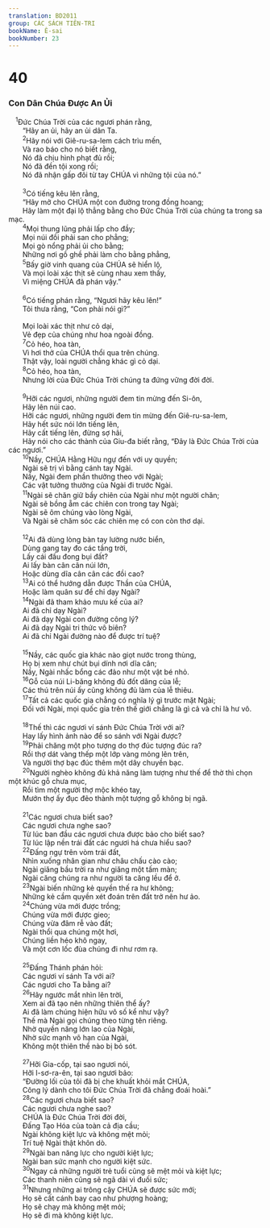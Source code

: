 ```yaml
---
translation: BD2011
group: CÁC SÁCH TIÊN-TRI
bookName: Ê-sai 
bookNumber: 23
---
```


<div class="title"><h1>40</h1><h3>Con Dân Chúa Ðược An Ủi</h3></div>
<span class="verse es_40_1"> <sup>1</sup>Ðức Chúa Trời của các ngươi phán rằng,<br/>  “Hãy an ủi, hãy an ủi dân Ta.<br/></span>
<span class="verse es_40_2">  <sup>2</sup>Hãy nói với Giê-ru-sa-lem cách trìu mến,<br/>  Và rao báo cho nó biết rằng, <br/>  Nó đã chịu hình phạt đủ rồi;<br/>  Nó đã đền tội xong rồi;<br/>  Nó đã nhận gấp đôi từ tay CHÚA vì những tội của nó.”<br/><br/></span>
<span class="verse es_40_3">  <sup>3</sup>Có tiếng kêu lên rằng,<br/>  “Hãy mở cho CHÚA một con đường trong đồng hoang;<br/>  Hãy làm một đại lộ thẳng bằng cho Ðức Chúa Trời của chúng ta trong sa mạc.<br/></span>
<span class="verse es_40_4">  <sup>4</sup>Mọi thung lũng phải lấp cho đầy;<br/>  Mọi núi đồi phải san cho phẳng;<br/>  Mọi gò nổng phải ủi cho bằng;<br/>  Những nơi gồ ghề phải làm cho bằng phẳng,<br/></span>
<span class="verse es_40_5">  <sup>5</sup>Bấy giờ vinh quang của CHÚA sẽ hiển lộ,<br/>  Và mọi loài xác thịt sẽ cùng nhau xem thấy,<br/>  Vì miệng CHÚA đã phán vậy.”<br/><br/></span>
<span class="verse es_40_6">  <sup>6</sup>Có tiếng phán rằng, “Ngươi hãy kêu lên!” <br/>  Tôi thưa rằng, “Con phải nói gì?” <br/><br/>  Mọi loài xác thịt như cỏ dại,<br/>  Vẻ đẹp của chúng như hoa ngoài đồng.<br/></span>
<span class="verse es_40_7">  <sup>7</sup>Cỏ héo, hoa tàn,<br/>  Vì hơi thở của CHÚA thổi qua trên chúng.<br/>  Thật vậy, loài người chẳng khác gì cỏ dại.<br/></span>
<span class="verse es_40_8">  <sup>8</sup>Cỏ héo, hoa tàn,<br/>  Nhưng lời của Ðức Chúa Trời chúng ta đứng vững đời đời.<br/><br/></span>
<span class="verse es_40_9">  <sup>9</sup>Hỡi các ngươi, những người đem tin mừng đến Si-ôn,<br/>  Hãy lên núi cao.<br/>  Hỡi các ngươi, những người đem tin mừng đến Giê-ru-sa-lem,<br/>  Hãy hết sức nói lớn tiếng lên,<br/>  Hãy cất tiếng lên, đừng sợ hãi,<br/>  Hãy nói cho các thành của Giu-đa biết rằng, “Ðây là Ðức Chúa Trời của các ngươi.”<br/></span>
<span class="verse es_40_10">  <sup>10</sup>Nầy, CHÚA Hằng Hữu ngự đến với uy quyền;<br/>  Ngài sẽ trị vì bằng cánh tay Ngài.<br/>  Nầy, Ngài đem phần thưởng theo với Ngài;<br/>  Các vật tưởng thưởng của Ngài đi trước Ngài.<br/></span>
<span class="verse es_40_11">  <sup>11</sup>Ngài sẽ chăn giữ bầy chiên của Ngài như một người chăn;<br/>  Ngài sẽ bồng ẵm các chiên con trong tay Ngài;<br/>  Ngài sẽ ôm chúng vào lòng Ngài,<br/>  Và Ngài sẽ chăm sóc các chiên mẹ có con còn thơ dại.<br/><br/></span>
<span class="verse es_40_12">  <sup>12</sup>Ai đã dùng lòng bàn tay lường nước biển,<br/>  Dùng gang tay đo các tầng trời,<br/>  Lấy cái đấu đong bụi đất?<br/>  Ai lấy bàn cân cân núi lớn,<br/>  Hoặc dùng dĩa cân cân các đồi cao?<br/></span>
<span class="verse es_40_13">  <sup>13</sup>Ai có thể hướng dẫn được Thần của CHÚA,<br/>  Hoặc làm quân sư để chỉ dạy Ngài?<br/></span>
<span class="verse es_40_14">  <sup>14</sup>Ngài đã tham khảo mưu kế của ai?<br/>  Ai đã chỉ dạy Ngài?<br/>  Ai đã dạy Ngài con đường công lý?<br/>  Ai đã dạy Ngài tri thức vô biên?<br/>  Ai đã chỉ Ngài đường nào để được trí tuệ?<br/><br/></span>
<span class="verse es_40_15">  <sup>15</sup>Nầy, các quốc gia khác nào giọt nước trong thùng,<br/>  Họ bị xem như chút bụi dính nơi dĩa cân;<br/>  Nầy, Ngài nhấc bổng các đảo như một vật bé nhỏ.<br/></span>
<span class="verse es_40_16">  <sup>16</sup>Gỗ của núi Li-băng không đủ đốt dâng của lễ;<br/>  Các thú trên núi ấy cũng không đủ làm của lễ thiêu.<br/></span>
<span class="verse es_40_17">  <sup>17</sup>Tất cả các quốc gia chẳng có nghĩa lý gì trước mặt Ngài;<br/>  Ðối với Ngài, mọi quốc gia trên thế giới chẳng là gì cả và chỉ là hư vô.<br/><br/></span>
<span class="verse es_40_18">  <sup>18</sup>Thế thì các ngươi ví sánh Ðức Chúa Trời với ai?<br/>  Hay lấy hình ảnh nào để so sánh với Ngài được?<br/></span>
<span class="verse es_40_19">  <sup>19</sup>Phải chăng một pho tượng do thợ đúc tượng đúc ra?<br/>  Rồi thợ dát vàng thếp một lớp vàng mỏng lên trên,<br/>  Và người thợ bạc đúc thêm một dây chuyền bạc.<br/></span>
<span class="verse es_40_20">  <sup>20</sup>Người nghèo không đủ khả năng làm tượng như thế để thờ thì chọn một khúc gỗ chưa mục,<br/>  Rồi tìm một người thợ mộc khéo tay, <br/>  Mướn thợ ấy đục đẽo thành một tượng gỗ không bị ngã.<br/><br/></span>
<span class="verse es_40_21">  <sup>21</sup>Các ngươi chưa biết sao?<br/>  Các ngươi chưa nghe sao?<br/>  Từ lúc ban đầu các ngươi chưa được bảo cho biết sao?<br/>  Từ lúc lập nền trái đất các ngươi há chưa hiểu sao?<br/></span>
<span class="verse es_40_22">  <sup>22</sup>Ðấng ngự trên vòm trái đất,<br/>  Nhìn xuống nhân gian như châu chấu cào cào;<br/>  Ngài giăng bầu trời ra như giăng một tấm màn;<br/>  Ngài căng chúng ra như người ta căng lều để ở.<br/></span>
<span class="verse es_40_23">  <sup>23</sup>Ngài biến những kẻ quyền thế ra hư không;<br/>  Những kẻ cầm quyền xét đoán trên đất trở nên hư ảo.<br/></span>
<span class="verse es_40_24">  <sup>24</sup>Chúng vừa mới được trồng;<br/>  Chúng vừa mới được gieo;<br/>  Chúng vừa đâm rễ vào đất;<br/>  Ngài thổi qua chúng một hơi,<br/>  Chúng liền héo khô ngay,<br/>  Và một cơn lốc đùa chúng đi như rơm rạ.<br/><br/></span>
<span class="verse es_40_25">  <sup>25</sup>Ðấng Thánh phán hỏi: <br/>  Các ngươi ví sánh Ta với ai?<br/>  Các ngươi cho Ta bằng ai?<br/></span>
<span class="verse es_40_26">  <sup>26</sup>Hãy ngước mắt nhìn lên trời,<br/>  Xem ai đã tạo nên những thiên thể ấy?<br/>  Ai đã làm chúng hiện hữu vô số kể như vậy?<br/>  Thế mà Ngài gọi chúng theo từng tên riêng.<br/>  Nhờ quyền năng lớn lao của Ngài,<br/>  Nhờ sức mạnh vô hạn của Ngài,<br/>  Không một thiên thể nào bị bỏ sót.<br/><br/></span>
<span class="verse es_40_27">  <sup>27</sup>Hỡi Gia-cốp, tại sao ngươi nói,<br/>  Hỡi I-sơ-ra-ên, tại sao ngươi bảo: <br/>  “Ðường lối của tôi đã bị che khuất khỏi mắt CHÚA,<br/>  Công lý dành cho tôi Ðức Chúa Trời đã chẳng đoái hoài.”<br/></span>
<span class="verse es_40_28">  <sup>28</sup>Các ngươi chưa biết sao?<br/>  Các ngươi chưa nghe sao?<br/>  CHÚA là Ðức Chúa Trời đời đời,<br/>  Ðấng Tạo Hóa của toàn cả địa cầu;<br/>  Ngài không kiệt lực và không mệt mỏi;<br/>  Trí tuệ Ngài thật khôn dò.<br/></span>
<span class="verse es_40_29">  <sup>29</sup>Ngài ban năng lực cho người kiệt lực;<br/>  Ngài ban sức mạnh cho người kiệt sức.<br/></span>
<span class="verse es_40_30">  <sup>30</sup>Ngay cả những người trẻ tuổi cũng sẽ mệt mỏi và kiệt lực;<br/>  Các thanh niên cũng sẽ ngã dài vì đuối sức;<br/></span>
<span class="verse es_40_31">  <sup>31</sup>Nhưng những ai trông cậy CHÚA sẽ được sức mới;<br/>  Họ sẽ cất cánh bay cao như phượng hoàng;<br/>  Họ sẽ chạy mà không mệt mỏi;<br/>  Họ sẽ đi mà không kiệt lực.<br/></span>
